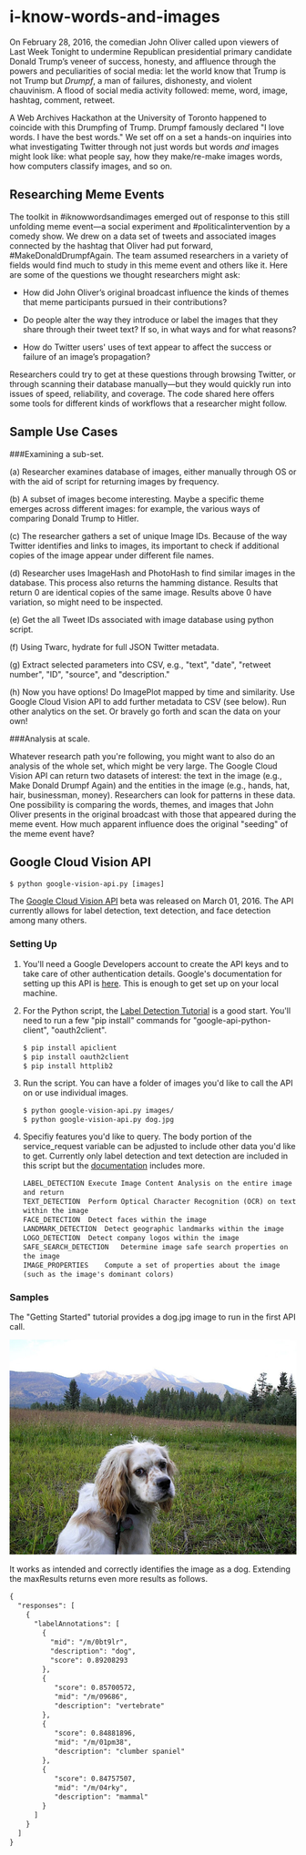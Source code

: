 # i-know-words-and-images

On February 28, 2016, the comedian John Oliver called upon viewers of Last Week Tonight to undermine Republican presidential primary candidate Donald Trump’s veneer of success, honesty, and affluence through the powers and peculiarities of social media: let the world know that Trump is not Trump but _Drumpf_, a man of failures, dishonesty, and violent chauvinism. A flood of social media activity followed: meme, word, image, hashtag, comment, retweet. 

A Web Archives Hackathon at the University of Toronto happened to coincide with this Drumpfing of Trump. Drumpf famously declared "I love words. I have the best words." We set off on a set a hands-on inquiries into what investigating Twitter through not just words but words _and_ images might look like: what people say, how they make/re-make images words, how computers classify images, and so on. 

## Researching Meme Events

The toolkit in #iknowwordsandimages emerged out of response to this still unfolding meme event—a social experiment and #politicalintervention by a comedy show. We drew on a data set of tweets and associated images connected by the hashtag that Oliver had put forward, #MakeDonaldDrumpfAgain. The team assumed researchers in a variety of fields would find much to study in this meme event and others like it. Here are some of the questions we thought researchers might ask:

- How did John Oliver’s original broadcast influence the kinds of themes that meme participants pursued in their contributions?

- Do people alter the way they introduce or label the images that they share through their tweet text? If so, in what ways and for what reasons?

- How do Twitter users' uses of text appear to affect the success or failure of an image’s propagation?

Researchers could try to get at these questions through browsing Twitter, or through scanning their database manually—but they would quickly run into issues of speed, reliability, and coverage. The code shared here offers some tools for different kinds of workflows that a researcher might follow.

## Sample Use Cases

###Examining a sub-set.

(a) Researcher examines database of images, either manually through OS or with the aid of script for returning images by frequency.

(b) A subset of images become interesting. Maybe a specific theme emerges across different images: for example, the various ways of comparing Donald Trump to Hitler.

(c) The researcher gathers a set of unique Image IDs. Because of the way Twitter identifies and links to images, its important to check if additional copies of the image appear under different file names.

(d) Researcher uses ImageHash and PhotoHash to find similar images in the database. This process also returns the hamming distance. Results that return 0 are identical copies of the same image. Results above 0 have variation, so might need to be inspected. 

(e) Get the all Tweet IDs associated with image database using python script. 

(f) Using Twarc, hydrate for full JSON Twitter metadata.

(g) Extract selected parameters into CSV, e.g., "text", "date", "retweet number", "ID", "source", and "description."

(h) Now you have options! Do ImagePlot mapped by time and similarity. Use Google Cloud Vision API to add further metadata to CSV (see below). Run other analytics on the set. Or bravely go forth and scan the data on your own!

###Analysis at scale.

Whatever research path you're following, you might want to also do an analysis of the whole set, which might be very large. The Google Cloud Vision API can return two datasets of interest: the text in the image (e.g., Make Donald Drumpf Again) and the entities in the image (e.g., hands, hat, hair, businessman, money). Researchers can look for patterns in these data. One possibility is comparing the words, themes, and images that John Oliver presents in the original broadcast with those that appeared during the meme event. How much apparent influence does the original "seeding" of the meme event have?

## Google Cloud Vision API

```
$ python google-vision-api.py [images]
```

The [Google Cloud Vision API](https://cloud.google.com/vision/docs/) beta was released on March 01, 2016. The API currently allows for label detection, text detection, and face detection among many others. 

### Setting Up

1. You'll need a Google Developers account to create the API keys and to take care of other authentication details. Google's documentation for setting up this API is [here](https://cloud.google.com/vision/docs/getting-started). This is enough to get set up on your local machine.

2. For the Python script, the [Label Detection Tutorial](https://cloud.google.com/vision/docs/label-tutorial) is a good start. You'll need to run a few "pip install" commands for "google-api-python-client", "oauth2client".

	```
	$ pip install apiclient
	$ pip install oauth2client
	$ pip install httplib2
	```

3. Run the script. You can have a folder of images you'd like to call the API on or use individual images.

	```
	$ python google-vision-api.py images/
	$ python google-vision-api.py dog.jpg
	```

4. Specifiy features you'd like to query. The body portion of the service_request variable can be adjusted to include other data you'd like to get. Currently only label detection and text detection are included in this script but the [documentation](https://cloud.google.com/vision/docs/concepts) includes more.

	```
	LABEL_DETECTION	Execute Image Content Analysis on the entire image and return
	TEXT_DETECTION	Perform Optical Character Recognition (OCR) on text within the image
	FACE_DETECTION	Detect faces within the image
	LANDMARK_DETECTION	Detect geographic landmarks within the image
	LOGO_DETECTION	Detect company logos within the image
	SAFE_SEARCH_DETECTION	Determine image safe search properties on the image
	IMAGE_PROPERTIES	Compute a set of properties about the image (such as the image's dominant colors)
	```

### Samples

The "Getting Started" tutorial provides a dog.jpg image to run in the first API call. 

![dog.jpg](/images/dog.jpg?raw=true)

It works as intended and correctly identifies the image as a dog. Extending the maxResults returns even more results as follows.
```
{
  "responses": [
    {
      "labelAnnotations": [
        {
          "mid": "/m/0bt9lr",
          "description": "dog",
          "score": 0.89208293
        },
        {
           "score": 0.85700572, 
           "mid": "/m/09686", 
           "description": "vertebrate"
        }, 
        {
           "score": 0.84881896, 
           "mid": "/m/01pm38", 
           "description": "clumber spaniel"
        }, 
        {
           "score": 0.84757507, 
           "mid": "/m/04rky", 
           "description": "mammal"
        }
      ]
    }
  ]
}
```
